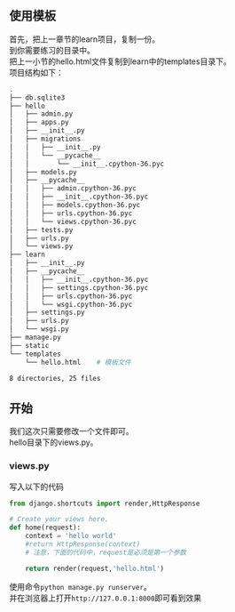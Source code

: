 ## 使用模板  
首先，把上一章节的learn项目，复制一份。  
到你需要练习的目录中。  
把上一小节的hello.html文件复制到learn中的templates目录下。  
项目结构如下：
```bash
.
├── db.sqlite3
├── hello
│   ├── admin.py
│   ├── apps.py
│   ├── __init__.py
│   ├── migrations
│   │   ├── __init__.py
│   │   └── __pycache__
│   │       └── __init__.cpython-36.pyc
│   ├── models.py
│   ├── __pycache__
│   │   ├── admin.cpython-36.pyc
│   │   ├── __init__.cpython-36.pyc
│   │   ├── models.cpython-36.pyc
│   │   ├── urls.cpython-36.pyc
│   │   └── views.cpython-36.pyc
│   ├── tests.py
│   ├── urls.py
│   └── views.py
├── learn
│   ├── __init__.py
│   ├── __pycache__
│   │   ├── __init__.cpython-36.pyc
│   │   ├── settings.cpython-36.pyc
│   │   ├── urls.cpython-36.pyc
│   │   └── wsgi.cpython-36.pyc
│   ├── settings.py
│   ├── urls.py
│   └── wsgi.py
├── manage.py
├── static
└── templates
    └── hello.html    # 模板文件

8 directories, 25 files
```
## 开始  
我们这次只需要修改一个文件即可。  
hello目录下的views.py。  
### views.py
写入以下的代码
```python
from django.shortcuts import render,HttpResponse

# Create your views here.
def home(request):
    context = 'hello world'
    #return HttpResponse(context)
    # 注意，下面的代码中，request是必须是第一个参数

    return render(request,'hello.html')
```
使用命令`python manage.py runserver`。  
并在浏览器上打开`http://127.0.0.1:8000`即可看到效果

